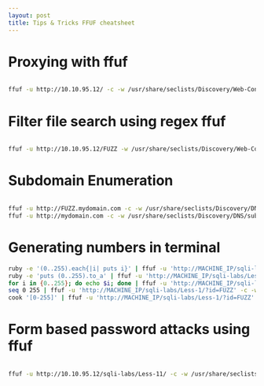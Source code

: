 ```yaml
---
layout: post
title: Tips & Tricks FFUF cheatsheet
---
```



# Proxying with ffuf

```bash

ffuf -u http://10.10.95.12/ -c -w /usr/share/seclists/Discovery/Web-Content/common.txt -replay-proxy http://127.0.0.1:8080


```

# Filter file search using regex ffuf  

```bash

ffuf -u http://10.10.95.12/FUZZ -w /usr/share/seclists/Discovery/Web-Content/raft-medium-files-lowercase.txt -fr '/\..*'

```
# Subdomain Enumeration

```bash

ffuf -u http://FUZZ.mydomain.com -c -w /usr/share/seclists/Discovery/DNS/subdomains-top1million-5000.txt -fs 0
ffuf -u http://mydomain.com -c -w /usr/share/seclists/Discovery/DNS/subdomains-top1million-5000.txt -H 'Host: FUZZ.mydomain.com' -fs 0

```

# Generating numbers in terminal

```bash
ruby -e '(0..255).each{|i| puts i}' | ffuf -u 'http://MACHINE_IP/sqli-labs/Less-1/?id=FUZZ' -c -w - -fw 33
ruby -e 'puts (0..255).to_a' | ffuf -u 'http://MACHINE_IP/sqli-labs/Less-1/?id=FUZZ' -c -w - -fw 33
for i in {0..255}; do echo $i; done | ffuf -u 'http://MACHINE_IP/sqli-labs/Less-1/?id=FUZZ' -c -w - -fw 33
seq 0 255 | ffuf -u 'http://MACHINE_IP/sqli-labs/Less-1/?id=FUZZ' -c -w - -fw 33
cook '[0-255]' | ffuf -u 'http://MACHINE_IP/sqli-labs/Less-1/?id=FUZZ' -c -w - -fw 33

```

# Form based password attacks using ffuf
```bash

ffuf -u http://10.10.95.12/sqli-labs/Less-11/ -c -w /usr/share/seclists/Passwords/Leaked-Databases/hak5.txt -X POST -d 'uname=Dummy&passwd=FUZZ&submit=Submit' -fs 1435 -H 'Content-Type: application/x-www-form-urlencoded' 
```
